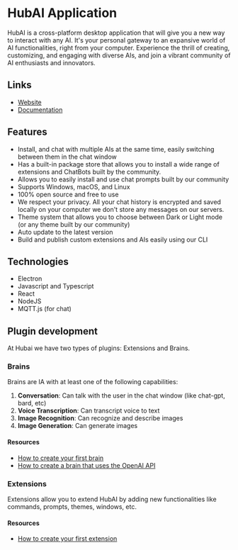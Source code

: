 # HubAI Application

HubAI is a cross-platform desktop application that will give you a new way to interact with any AI. It's your personal gateway to an expansive world of AI functionalities, right from your computer. Experience the thrill of creating, customizing, and engaging with diverse AIs, and join a vibrant community of AI enthusiasts and innovators.

## Links
- [Website](https://hubai.app)
- [Documentation](https://hubai.app/docs/intro)

## Features
- Install, and chat with multiple AIs at the same time, easily switching between them in the chat window
- Has a built-in package store that allows you to install a wide range of extensions and ChatBots built by the community.
- Allows you to easily install and use chat prompts built by our community
- Supports Windows, macOS, and Linux
- 100% open source and free to use
- We respect your privacy. All your chat history is encrypted and saved locally on your computer we don't store any messages on our servers.
- Theme system that allows you to choose between Dark or Light mode (or any theme built by our community)
- Auto update to the latest version
- Build and publish custom extensions and AIs easily using our CLI

## Technologies
- Electron
- Javascript and Typescript
- React
- NodeJS
- MQTT.js (for chat)


## Plugin development
At Hubai we have two types of plugins: Extensions and Brains.

### Brains
Brains are IA with at least one of the following capabilities: 
1. **Conversation**: Can talk with the user in the chat window (like chat-gpt, bard, etc)
2. **Voice Transcription**: Can transcript voice to text
3. **Image Recognition**: Can recognize and describe images
4. **Image Generation**: Can generate images 


#### Resources
- [How to create your first brain](https://www.hubai.app/docs/brains/getting-started)
- [How to create a brain that uses the OpenAI API](https://www.hubai.app/docs/brains/tutorials/how-to-create-a-brain-with-openai)

### Extensions
Extensions allow you to extend HubAI by adding new functionalities like commands, prompts, themes, windows, etc.

#### Resources
- [How to create your first extension](https://www.hubai.app/docs/extensions/getting-started)
